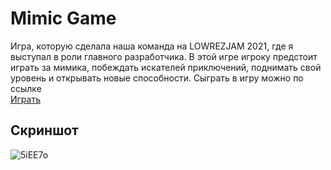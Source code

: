 # Mimic Game
Игра, которую сделала наша команда на LOWREZJAM 2021, где я выступал в роли главного разработчика. 
В этой игре игроку предстоит играть за мимика, побеждать искателей приключений, поднимать свой уровень и открывать новые способности.
Сыграть в игру можно по ссылке<br>
<a href="https://vital1ks.itch.io/mimics-dwelling">Играть</a>
## Скриншот
![5iEE7o](https://github.com/Vital1kS/MimicGame/assets/56350325/c916fb71-a504-4dd6-a760-372082fb5c5c)
